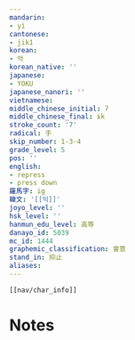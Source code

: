 ```yaml
---
mandarin:
- yì
cantonese:
- jik1
korean:
- 억
korean_native: ''
japanese:
- YOKU
japanese_nanori: ''
vietnamese:
middle_chinese_initial: ʔ
middle_chinese_final: ɨk
stroke_count: '7'
radical: 手
skip_number: 1-3-4
grade_level: 5
pos: ''
english:
- repress
- press down
羅馬字: ig
韓文: '[[익]]'
joyo_level: ''
hsk_level: ''
hanmun_edu_level: 高等
danayo_id: 5039
mc_id: 1444
graphemic_classification: 會意
stand_in: 抑止
aliases:
---
```

```meta-bind-embed
[[nav/char_info]]
```

# Notes
